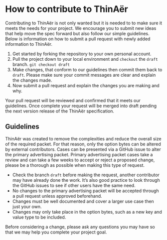 # How to contribute to ThinAër
Contributing to ThinAër is not only wanted but it is needed to to make sure it meets the needs for your project. We encourage you to submit new ideas that help move the spec forward but also follow our simple guidelines. Below is information on how to submit a pull request with newly added information to ThinAër.


1. Get started by forking the repository to your own personal account.
2. Pull the project down to your local environment and `checkout` the `draft` branch. `git checkout draft`
3. Make changes, that conform to our guidelines then commit them back to `draft`. Please make sure your commit messages are clear and explain the changes made.
4. Now submit a pull request and explain the changes you are making and why.

Your pull request will be reviewed and confirmed that it meets our guidelines. Once complete your request will be merged into draft pending the next version release of the ThinAër specification.


## Guidelines
ThinAër was created to remove the complexities and reduce the overall size of the required packet. For that reason, only the option bytes can be altered by external contributors. Cases can be presented via a GitHub issue to alter the primary advertising packet. Primary advertising packet cases take a review and can take a few weeks to accept or reject a proposed change, please be a thorough as possible when making this type of request.


* Check the branch `draft` before making the request, another contributor may have already done the work. It’s also good practice to look through the GitHub issues to see if other users have the same need.
* No changes to the primary advertising packet will be accepted through a pull request unless approved beforehand.
* Changes must be well documented and cover a larger use case then just your own.
* Changes may only take place in the option bytes, such as a new key and value type to be included.


Before considering a change, please ask any questions you may have so that we may help you complete your project goal.